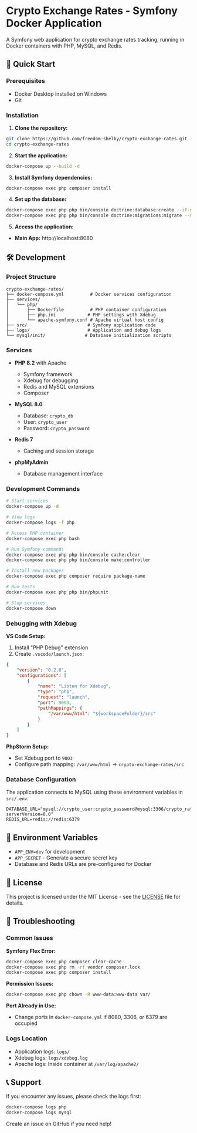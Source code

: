 # Crypto Exchange Rates - Symfony Docker Application

A Symfony web application for crypto exchange rates tracking, running in Docker containers with PHP, MySQL, and Redis.

## 🚀 Quick Start

### Prerequisites
- Docker Desktop installed on Windows
- Git

### Installation

1. **Clone the repository:**
```bash
git clone https://github.com/freedom-shelby/crypto-exchange-rates.git
cd crypto-exchange-rates
```

2. **Start the application:**
```bash
docker-compose up --build -d
```

3. **Install Symfony dependencies:**
```bash
docker-compose exec php composer install
```

4. **Set up the database:**
```bash
docker-compose exec php php bin/console doctrine:database:create --if-not-exists
docker-compose exec php php bin/console doctrine:migrations:migrate --no-interaction
```

5. **Access the application:**
- **Main App:** http://localhost:8080

## 🛠️ Development

### Project Structure
```
crypto-exchange-rates/
├── docker-compose.yml          # Docker services configuration
├── services/
│   └── php/
│       ├── Dockerfile          # PHP container configuration
│       ├── php.ini            # PHP settings with Xdebug
│       └── apache-symfony.conf # Apache virtual host config
├── src/                       # Symfony application code
├── logs/                      # Application and debug logs
└── mysql/init/               # Database initialization scripts
```

### Services

- **PHP 8.2** with Apache
    - Symfony framework
    - Xdebug for debugging
    - Redis and MySQL extensions
    - Composer

- **MySQL 8.0**
    - Database: `crypto_db`
    - User: `crypto_user`
    - Password: `crypto_password`

- **Redis 7**
    - Caching and session storage

- **phpMyAdmin**
    - Database management interface

### Development Commands

```bash
# Start services
docker-compose up -d

# View logs
docker-compose logs -f php

# Access PHP container
docker-compose exec php bash

# Run Symfony commands
docker-compose exec php php bin/console cache:clear
docker-compose exec php php bin/console make:controller

# Install new packages
docker-compose exec php composer require package-name

# Run tests
docker-compose exec php php bin/phpunit

# Stop services
docker-compose down
```

### Debugging with Xdebug

**VS Code Setup:**
1. Install "PHP Debug" extension
2. Create `.vscode/launch.json`:
```json
{
    "version": "0.2.0",
    "configurations": [
        {
            "name": "Listen for Xdebug",
            "type": "php",
            "request": "launch",
            "port": 9003,
            "pathMappings": {
                "/var/www/html": "${workspaceFolder}/src"
            }
        }
    ]
}
```

**PhpStorm Setup:**
- Set Xdebug port to `9003`
- Configure path mapping: `/var/www/html` → `crypto-exchange-rates/src`

### Database Configuration

The application connects to MySQL using these environment variables in `src/.env`:
```
DATABASE_URL="mysql://crypto_user:crypto_password@mysql:3306/crypto_rates?serverVersion=8.0"
REDIS_URL=redis://redis:6379
```

## 📝 Environment Variables

- `APP_ENV=dev` for development
- `APP_SECRET` - Generate a secure secret key
- Database and Redis URLs are pre-configured for Docker

## 📄 License

This project is licensed under the MIT License - see the [LICENSE](LICENSE) file for details.

## 🐛 Troubleshooting

### Common Issues

**Symfony Flex Error:**
```bash
docker-compose exec php composer clear-cache
docker-compose exec php rm -rf vendor composer.lock
docker-compose exec php composer install
```

**Permission Issues:**
```bash
docker-compose exec php chown -R www-data:www-data var/
```

**Port Already in Use:**
- Change ports in `docker-compose.yml` if 8080, 3306, or 6379 are occupied

### Logs Location
- Application logs: `logs/`
- Xdebug logs: `logs/xdebug.log`
- Apache logs: Inside container at `/var/log/apache2/`

## 📞 Support

If you encounter any issues, please check the logs first:
```bash
docker-compose logs php
docker-compose logs mysql
```

Create an issue on GitHub if you need help!
